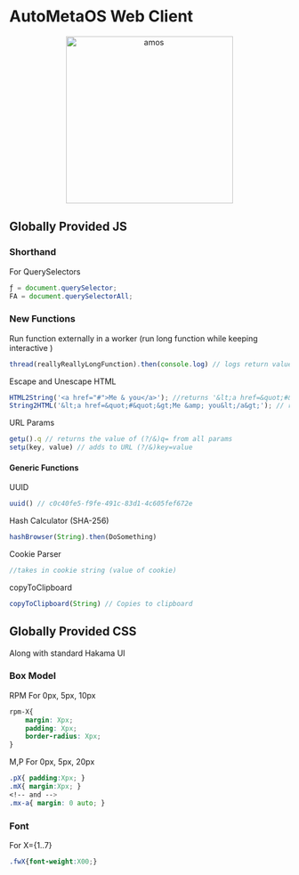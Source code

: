 # AutoMetaOS Web Client

<div align="center">
<img src="https://cdn.jsdelivr.net/gh/AutoMetaOS/UI@latest/icons/amos.png" alt="amos" width="300px" height="300px"/>
</div>

## Globally Provided JS
### Shorthand
For QuerySelectors
```js
ƒ = document.querySelector;
FA = document.querySelectorAll;
```

### New Functions
Run function externally in a worker (run long function while keeping interactive )
```js
thread(reallyReallyLongFunction).then(console.log) // logs return value of reallyReallyLongFunction
```

Escape and Unescape HTML
```js
HTML2String('<a href="#">Me & you</a>'); //returns '&lt;a href=&quot;#&quot;&gt;Me &amp; you&lt;/a&gt;'
String2HTML('&lt;a href=&quot;#&quot;&gt;Me &amp; you&lt;/a&gt;'); // returns // '<a href="#">Me & you</a>'
```

URL Params
```js
getµ().q // returns the value of (?/&)q= from all params
setµ(key, value) // adds to URL (?/&)key=value
```

#### Generic Functions
UUID
```js
uuid() // c0c40fe5-f9fe-491c-83d1-4c605fef672e
```

Hash Calculator (SHA-256)
```js
hashBrowser(String).then(DoSomething)
```

Cookie Parser
```js
//takes in cookie string (value of cookie)
```

copyToClipboard
```js
copyToClipboard(String) // Copies to clipboard
```

## Globally Provided CSS
Along with standard Hakama UI

### Box Model
RPM For 0px, 5px, 10px
```css
rpm-X{
    margin: Xpx;
    padding: Xpx;
    border-radius: Xpx;
}
```

M,P For 0px, 5px, 20px
```css
.pX{ padding:Xpx; }
.mX{ margin:Xpx; }
<!-- and -->
.mx-a{ margin: 0 auto; }
```

### Font
For X={1..7}
```css
.fwX{font-weight:X00;}
```